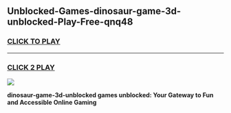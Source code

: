 
## Unblocked-Games-dinosaur-game-3d-unblocked-Play-Free-qnq48
<h3>
<a href="https://premium76.site?title=dinosaur-game-3d-unblocked&ref=10A">CLICK TO PLAY</a></h3>
<hr>

<h3>
<a href="https://premium76.site?title=dinosaur-game-3d-unblocked&ref=10A">CLICK 2 PLAY</a>
  
</h3>

<a href="https://premium76.site?title=dinosaur-game-3d-unblocked&ref=10A"><img src="https://clearcache.store/games.png"></a>


**dinosaur-game-3d-unblocked games unblocked: Your Gateway to Fun and Accessible Online Gaming**
